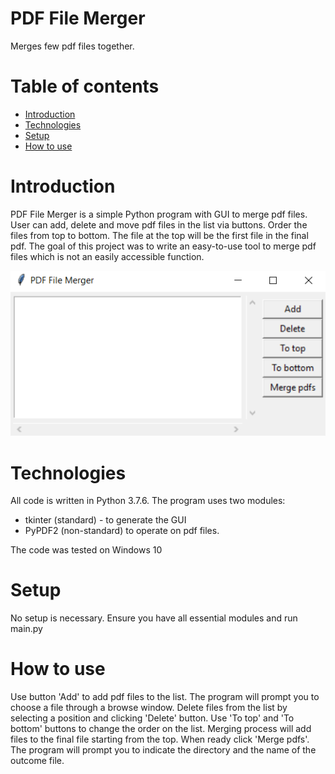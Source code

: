 # PDF File Merger
Merges few pdf files together.

# Table of contents
* [Introduction](#introduction)
* [Technologies](#technologies)
* [Setup](#setup)
* [How to use](#how-to-use)

# Introduction
PDF File Merger is a simple Python program with GUI to merge pdf files. User can add, delete and move pdf files in the list via buttons. Order the files from top to bottom. The file at the top will be the first file in the final pdf. The goal of this project was to write an easy-to-use tool to merge pdf files which is not an easily accessible function.

![Alt text](/images/main.png?raw=true "Main window")

# Technologies
All code is written in Python 3.7.6. The program uses two modules:
- tkinter (standard) - to generate the GUI
- PyPDF2 (non-standard) to operate on pdf files.

The code was tested on Windows 10

# Setup
No setup is necessary. Ensure you have all essential modules and run main.py

# How to use
Use button 'Add' to add pdf files to the list. The program will prompt you to choose a file through a browse window. Delete files from the list by selecting a position and clicking 'Delete' button. Use 'To top' and 'To bottom' buttons to change the order on the list. Merging process will add files to the final file starting from the top. When ready click 'Merge pdfs'. The program will prompt you to indicate the directory and the name of the outcome file.
